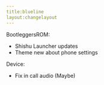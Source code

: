 ```yaml
---
title:blueline
layout:changelayout
---
```


BootleggersROM:
- Shishu Launcher updates
- Theme new about phone settings

Device:
- Fix in call audio (Maybe)
